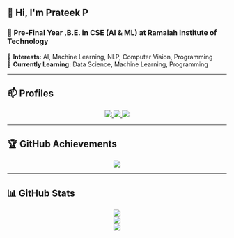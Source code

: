 ## 👋 Hi, I'm Prateek P  
### 🚀 Pre-Final Year ,B.E. in CSE (AI & ML)  at Ramaiah Institute of Technology  

🔹 **Interests:** AI, Machine Learning, NLP, Computer Vision, Programming  
🔹 **Currently Learning:** Data Science, Machine Learning, Programming  

---

## 📫 Profiles  

<p align="center">
  <a href="https://www.linkedin.com/in/prateek-p-083441281" target="_blank">
    <img src="https://img.shields.io/badge/LinkedIn-0A66C2?style=for-the-badge&logo=linkedin&logoColor=white">
  </a>
  <a href="https://leetcode.com/u/Prateek_P" target="_blank">
    <img src="https://img.shields.io/badge/LeetCode-FFA116?style=for-the-badge&logo=leetcode&logoColor=white">
  </a>
  <a href="https://www.geeksforgeeks.org/user/prateek8973/" target="_blank">
    <img src="https://img.shields.io/badge/GeeksforGeeks-2F8D46?style=for-the-badge&logo=geeksforgeeks&logoColor=white">
  </a>
</p>

---

## 🏆 GitHub Achievements  

<p align="center">
  <img src="https://github-profile-trophy.vercel.app/?username=prateek8973&theme=onedark&margin-w=15&margin-h=15&no-bg=true&no-frame=true">
</p>

---

## 📊 GitHub Stats  

<p align="center">
  <img src="https://github-readme-stats.vercel.app/api?username=prateek8973&show_icons=true&theme=onedark&hide_border=true">
  <br>
  <img src="https://github-readme-streak-stats.herokuapp.com/?user=prateek8973&theme=onedark&hide_border=true">
  <br>
  <img src="https://github-readme-stats.vercel.app/api/top-langs/?username=prateek8973&layout=compact&theme=onedark&hide_border=true">
</p>
